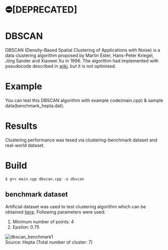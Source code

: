# :no_entry:[DEPRECATED]
# DBSCAN
DBSCAN (Density-Based Spatial Clustering of Applications with Noise) is a data clustering algorithm proposed by Martin Ester, Hans-Peter Kriegel, Jörg Sander and Xiaowei Xu in 1996. The algorithm had implemented with pseudocode described in [wiki](https://en.wikipedia.org/wiki/DBSCAN), but it is not optimised.
  
# Example  
You can test this DBSCAN algorithm with example code(main.cpp) & sample data(benchmark_hepta.dat).
  
# Results
Clustering performance was tesed via clustering-benchmark dataset and real-world dataset.  

# Build
```
$ g++ main.cpp dbscan.cpp -o dbscan
```

## benchmark dataset  
Artificial dataset was used to test clustering algorithm which can be obtained [here](https://github.com/deric/clustering-benchmark). Following parameters were used:  
1. Minimum number of points: 4
2. Epsilon: 0.75
  
  
![dbscan_benchmark1](https://user-images.githubusercontent.com/23667624/38789657-4e5b7738-412b-11e8-9499-8fcde80fba2c.png)  
Source: Hepta (Total number of cluster: 7)
